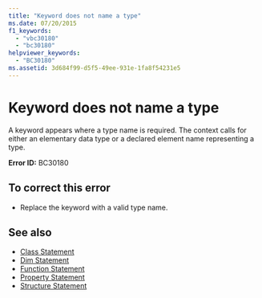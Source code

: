 ```yaml
---
title: "Keyword does not name a type"
ms.date: 07/20/2015
f1_keywords: 
  - "vbc30180"
  - "bc30180"
helpviewer_keywords: 
  - "BC30180"
ms.assetid: 3d684f99-d5f5-49ee-931e-1fa8f54231e5
---
```

# Keyword does not name a type
A keyword appears where a type name is required. The context calls for either an elementary data type or a declared element name representing a type.  
  
 **Error ID:** BC30180  
  
## To correct this error  
  
- Replace the keyword with a valid type name.  
  
## See also

- [Class Statement](../language-reference/statements/class-statement.md)
- [Dim Statement](../language-reference/statements/dim-statement.md)
- [Function Statement](../language-reference/statements/function-statement.md)
- [Property Statement](../language-reference/statements/property-statement.md)
- [Structure Statement](../language-reference/statements/structure-statement.md)
